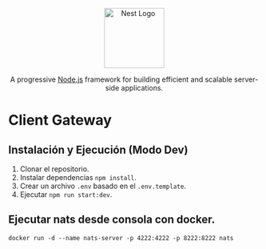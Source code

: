 <p align="center">
  <a href="http://nestjs.com/" target="blank"><img src="https://nestjs.com/img/logo-small.svg" width="120" alt="Nest Logo" /></a>
</p>

[circleci-image]: https://img.shields.io/circleci/build/github/nestjs/nest/master?token=abc123def456
[circleci-url]: https://circleci.com/gh/nestjs/nest

  <p align="center">A progressive <a href="http://nodejs.org" target="_blank">Node.js</a> framework for building efficient and scalable server-side applications.</p>

# Client Gateway

## Instalación y Ejecución (Modo Dev)

1. Clonar el repositorio.
2. Instalar dependencias `npm install`.
3. Crear un archivo `.env` basado en el `.env.template`.
4. Ejecutar `npm run start:dev`.

## Ejecutar nats desde consola con docker.

```
docker run -d --name nats-server -p 4222:4222 -p 8222:8222 nats
```
